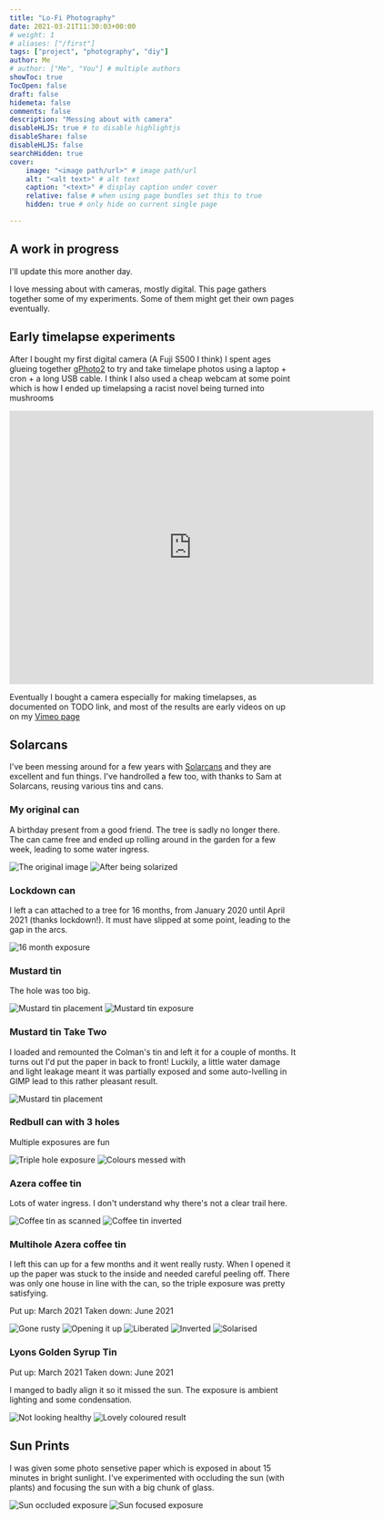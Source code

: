 ```yaml
---
title: "Lo-Fi Photography"
date: 2021-03-21T11:30:03+00:00
# weight: 1
# aliases: ["/first"]
tags: ["project", "photography", "diy"]
author: Me
# author: ["Me", "You"] # multiple authors
showToc: true
TocOpen: false
draft: false
hidemeta: false
comments: false
description: "Messing about with camera"
disableHLJS: true # to disable highlightjs
disableShare: false
disableHLJS: false
searchHidden: true
cover:
    image: "<image path/url>" # image path/url
    alt: "<alt text>" # alt text
    caption: "<text>" # display caption under cover
    relative: false # when using page bundles set this to true
    hidden: true # only hide on current single page

---
```



## A work in progress

I'll update this more another day.

I love messing about with cameras, mostly digital.  This page gathers together some of my experiments.  Some of them might get their own pages eventually.


## Early timelapse experiments

After I bought my first digital camera (A Fuji S500 I think) I spent ages glueing together [gPhoto2](http://www.gphoto.org/) to try and take timelape photos using a laptop + cron + a long USB cable.  I think I also used a cheap webcam at some point which is how I ended up timelapsing a racist novel being turned into mushrooms

<iframe title="vimeo-player" src="https://player.vimeo.com/video/12824644" width="640" height="480" frameborder="0" allowfullscreen></iframe>

Eventually I bought a camera especially for making timelapses, as documented on TODO link, and most of the results are early videos on up on my [Vimeo page](https://vimeo.com/user4123311)

## Solarcans

I've been messing around for a few years with [Solarcans](https://solarcan.co.uk/) and they are excellent and fun things.  I've handrolled a few too, with thanks to Sam at Solarcans, reusing various tins and cans.



### My original can

A birthday present from a good friend.  The tree is sadly no longer there.  The can came free and ended up rolling around in the garden for a few week, leading to some water ingress.

![The original image](/images/solarcans/solarcan-original.jpg "original can")
![After being solarized](/images/solarcans/solarcan-original-coloured.jpg "original can solarized")

### Lockdown can

I left a can attached to a tree for 16 months, from January 2020 until April 2021 (thanks lockdown!).  It must have slipped at some point, leading to the gap in the arcs.


![16 month exposure](/images/solarcans/farm-2020-2021-coloured.jpg "16 months of exposure")

### Mustard tin

The hole was too big.

![Mustard tin placement](/images/solarcans/mustard-placement.jpg "Mustard tin placement")
![Mustard tin exposure](/images/solarcans/mustard-invert.png "Mustard tin exposure")

### Mustard tin Take Two

I loaded and remounted the Colman's tin and left it for a couple of months.  It turns out I'd put the paper in back to front!  Luckily, a little water damage and light leakage meant it was partially exposed and some auto-lvelling in GIMP lead to this rather pleasant result.

![Mustard tin placement](/images/solarcans/mustard-tin-leak.jpg "Four image panel with final result")

### Redbull can with 3 holes

Multiple exposures are fun

![Triple hole exposure](/images/solarcans/tripple2-invert.png "Triple hole exposure")
![Colours messed with](/images/solarcans/tripple2-invert-colours.png "Colours messed with")

### Azera coffee tin

Lots of water ingress.  I don't understand why there's not a clear trail here.

![Coffee tin as scanned](/images/solarcans/coffeecan-scaled.png "Coffee tin as scanned")
![Coffee tin inverted](/images/solarcans/coffeecan-inverted.png "Coffee tin inverted")

### Multihole Azera coffee tin

I left this can up for a few months and it went really rusty.  When I opened it up the paper was stuck to the inside and needed careful peeling off.  There was only one house in line with the can, so the triple exposure was pretty satisfying.

Put up: March 2021
Taken down: June 2021 

![Gone rusty](/images/solarcans/three-hole/rusty.jpg "Gone rusty")
![Opening it up](/images/solarcans/three-hole/inside.jpg "Opening it up")
![Liberated](/images/solarcans/three-hole/looking-good.jpg "Free!")
![Inverted](/images/solarcans/three-hole/three-hole-invert.png "Inverted")
![Solarised](/images/solarcans/three-hole/three-hole-solarized.png "Solarized")

### Lyons Golden Syrup Tin

Put up: March 2021
Taken down: June 2021 

I manged to badly align it so it missed the sun.  The exposure is ambient lighting and some condensation.

![Not looking healthy](/images/solarcans/syrup_tin.jpg "Not looking health")
![Lovely coloured result](/images/solarcans/syrup_tin_solarized.jpg "Lovely coloured result")

## Sun Prints

I was given some photo sensetive paper which is exposed in about 15 minutes in bright sunlight.  I've experimented with occluding the sun (with plants) and focusing the sun with a big chunk of glass.

![Sun occluded exposure](/images/photoprint-leaves.jpg "Sun occluded exposure")
![Sun focused exposure](/images/photoprint-glass.jpg "Sun focused exposure")

